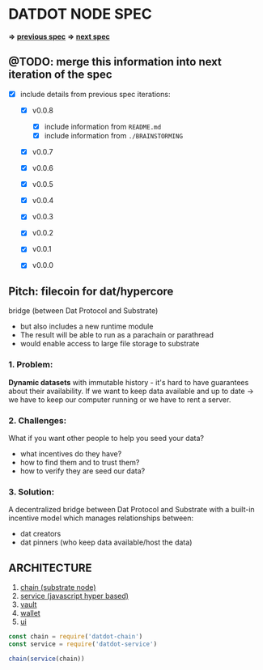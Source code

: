 # DATDOT NODE SPEC

**=> [previous spec](../v0.0.8-datdotArchitecture~2021.09.20/)**
**=> [next spec](../v0.1.0-datdot_architecture~2021.12.02_2021.12.31/)**


## @TODO: merge this information into next iteration of the spec
* [x] include details from previous spec iterations:
  * [x] v0.0.8
    * [x] include information from `README.md`
    * [x] include information from `./BRAINSTORMING`
  * [x] v0.0.7
  * [x] v0.0.6
  * [x] v0.0.5
  * [x] v0.0.4
  * [x] v0.0.3
  * [x] v0.0.2
  * [x] v0.0.1
  * [x] v0.0.0


## Pitch: filecoin for dat/hypercore
bridge (between Dat Protocol and Substrate)
* but also includes a new runtime module
* The result will be able to run as a parachain or parathread
* would enable access to large file storage to substrate

### 1. Problem:
**Dynamic datasets** with immutable history - it's hard to have guarantees about their availability.
If we want to keep data available and up to date -> we have to keep our computer running or we have to rent a server.

### 2. Challenges:
What if you want other people to help you seed your data?
- what incentives do they have?
- how to find them and to trust them?
- how to verify they are seed our data?

### 3. Solution:
A decentralized bridge between Dat Protocol and Substrate with a built-in incentive model which manages relationships between:
- dat creators
- dat pinners (who keep data available/host the data)


## ARCHITECTURE
1. [chain (substrate node)](./ARCHITECTURE/chain/README.md)
2. [service (javascript hyper based)](./ARCHITECTURE/service/README.md)
3. [vault](./ARCHITECTURE/vault/README.md)
4. [wallet](./ARCHITECTURE/wallet/README.md)
5. [ui](./ARCHITECTURE/ui/README.md)

```js
const chain = require('datdot-chain')
const service = require('datdot-service')

chain(service(chain))
```